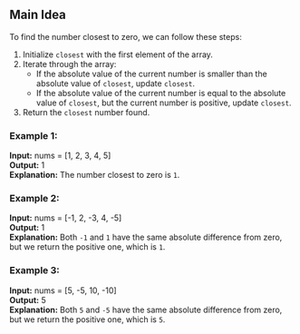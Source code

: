 ## Main Idea
To find the number closest to zero, we can follow these steps:

1. Initialize `closest` with the first element of the array.
2. Iterate through the array:
   - If the absolute value of the current number is smaller than the absolute value of `closest`, update `closest`.
   - If the absolute value of the current number is equal to the absolute value of `closest`, but the current number is positive, update `closest`.
3. Return the `closest` number found.
### Example 1:
**Input:** nums = [1, 2, 3, 4, 5]  
**Output:** 1  
**Explanation:** The number closest to zero is `1`.

### Example 2:
**Input:** nums = [-1, 2, -3, 4, -5]  
**Output:** 1  
**Explanation:** Both `-1` and `1` have the same absolute difference from zero, but we return the positive one, which is `1`.

### Example 3:
**Input:** nums = [5, -5, 10, -10]  
**Output:** 5  
**Explanation:** Both `5` and `-5` have the same absolute difference from zero, but we return the positive one, which is `5`.
